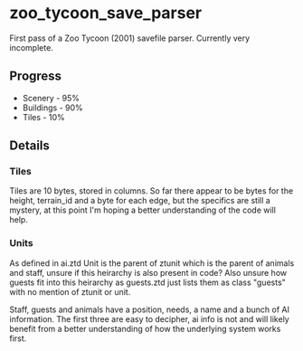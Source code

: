 # zoo_tycoon_save_parser
First pass of a Zoo Tycoon (2001) savefile parser. Currently very incomplete.

## Progress
 - Scenery - 95%
 - Buildings - 90%
 - Tiles - 10%


## Details

### Tiles
Tiles are 10 bytes, stored in columns. So far there appear to be bytes for the height, terrain_id and a byte for each edge, but the specifics are still a mystery, at this point I'm hoping a better understanding of the code will help.

### Units

As defined in ai.ztd Unit is the parent of ztunit which is the parent of animals and staff, unsure if this heirarchy is also present in code? Also unsure how guests fit into this heirarchy as guests.ztd just lists them as class "guests" with no mention of ztunit or unit.

Staff, guests and animals have a position, needs, a name and a bunch of AI information. The first three are easy to decipher, ai info is not and will likely benefit from a better understanding of how the underlying system works first.
